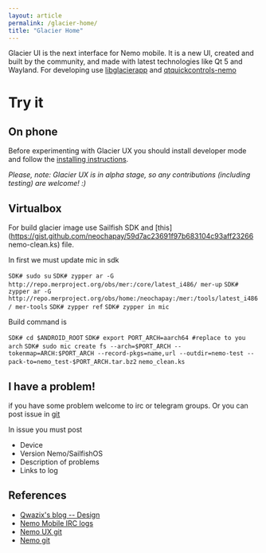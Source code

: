 ```yaml
---
layout: article
permalink: /glacier-home/
title: "Glacier Home"
---
```


Glacier UI is the next interface for Nemo mobile. It is a new UI, created and built 
by the community, and made with latest technologies like Qt 5 and Wayland. For developing use [libglacierapp](#) and [qtquickcontrols-nemo](/qtquickcontrols-nemo/)

# Try it

## On phone

Before experimenting with Glacier UX you should install developer mode and follow the [installing instructions](#).

*Please, note: Glacier UX is in alpha stage, so any contributions (including testing) are welcome! :)*

## Virtualbox


For build glacier image use Sailfish SDK and [this](https://gist.github.com/neochapay/59d7ac23691f97b683104c93aff23266 nemo-clean.ks) file. 

In first we must update mic in sdk

```SDK# sudo su```
```SDK# zypper ar -G http://repo.merproject.org/obs/mer:/core/latest_i486/ mer-up```
```SDK# zypper ar -G http://repo.merproject.org/obs/home:/neochapay:/mer:/tools/latest_i486/ mer-tools```
```SDK# zypper ref```
```SDK# zypper in mic```

Build command is 

```SDK# cd $ANDROID_ROOT```
```SDK# export PORT_ARCH=aarch64 #replace to you arch```
```SDK# sudo mic create fs --arch=$PORT_ARCH --tokenmap=ARCH:$PORT_ARCH --record-pkgs=name,url --outdir=nemo-test --pack-to=nemo_test-$PORT_ARCH.tar.bz2``` ```nemo_clean.ks```

## I have a problem!

if you have some problem welcome to irc or telegram groups. Or you can post issue in [git](https://github.com/nemomobile-ux/glacier-home/issues)

In issue you must post

* Device
* Version Nemo/SailfishOS
* Description of problems
* Links to log


## References

* [Qwazix's blog -- Design](http://play.qwazix.com/grog/)
* [Nemo Mobile IRC logs](http://play.qwazix.com/grog/)
* [Nemo UX git](https://github.com/nemomobile-ux)
* [Nemo git](https://github.com/nemomobile)
